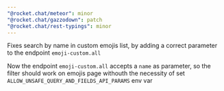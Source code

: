 ```yaml
---
"@rocket.chat/meteor": minor
"@rocket.chat/gazzodown": patch
"@rocket.chat/rest-typings": minor
---
```


Fixes search by name in custom emojis list, by adding a correct parameter to the endpoint `emoji-custom.all`

Now the endpoint `emoji-custom.all` accepts a `name` as parameter, so the filter should work on emojis page withouth the necessity of set `ALLOW_UNSAFE_QUERY_AND_FIELDS_API_PARAMS` env var
